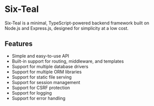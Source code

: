 # Six-Teal

Six-Teal is a minimal, TypeScript-powered backend framework built on Node.js and Express.js, designed for simplicity at a low cost.

## Features

- Simple and easy-to-use API
- Built-in support for routing, middleware, and templates
- Support for multiple database drivers
- Support for multiple ORM libraries
- Support for static file serving
- Support for session management
- Support for CSRF protection
- Support for logging
- Support for error handling
